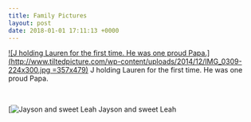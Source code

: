 ```yaml
---
title: Family Pictures
layout: post
date: 2018-01-01 17:11:13 +0000
---
```

[![J holding Lauren for the first time. He was one proud Papa.](http://www.tiltedpicture.com/wp-content/uploads/2014/12/IMG_0309-224x300.jpg =357x479)](http://www.tiltedpicture.com/wp-content/uploads/2014/12/IMG_0309.jpg)
J holding Lauren for the first time. He was one proud Papa.

 

[![Jayson and sweet Leah](http://www.tiltedpicture.com/wp-content/uploads/2014/12/021.png)
Jayson and sweet Leah